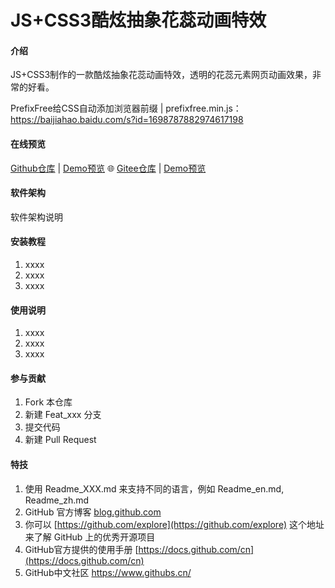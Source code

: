 # JS+CSS3酷炫抽象花蕊动画特效

#### 介绍
JS+CSS3制作的一款酷炫抽象花蕊动画特效，透明的花蕊元素网页动画效果，非常的好看。

PrefixFree给CSS自动添加浏览器前缀 | prefixfree.min.js：https://baijiahao.baidu.com/s?id=1698787882974617198

#### 在线预览

[Github仓库](https://github.com/sunyctf/css-effects) | [Demo预览](https://sunyctf.github.io/js-effects/css3+js酷炫抽象花蕊动画特效/index.html) 🌐 [Gitee仓库](https://gitee.com/sunyctf/css-effects) | [Demo预览](https://sunyctf.gitee.io/js-effects/css3+js酷炫抽象花蕊动画特效/index.html)

#### 软件架构
软件架构说明


#### 安装教程

1.  xxxx
2.  xxxx
3.  xxxx

#### 使用说明

1.  xxxx
2.  xxxx
3.  xxxx

#### 参与贡献

1.  Fork 本仓库
2.  新建 Feat_xxx 分支
3.  提交代码
4.  新建 Pull Request


#### 特技

1.  使用 Readme\_XXX.md 来支持不同的语言，例如 Readme\_en.md, Readme\_zh.md
2.  GitHub 官方博客 [blog.github.com](https://github.blog)
3.  你可以 [https://github.com/explore](https://github.com/explore) 这个地址来了解 GitHub 上的优秀开源项目
4.  GitHub官方提供的使用手册 [https://docs.github.com/cn](https://docs.github.com/cn)
5.  GitHub中文社区 https://www.githubs.cn/
